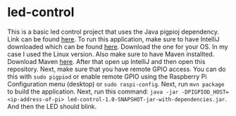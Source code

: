 # led-control
This is a basic led control project that uses the Java pigpioj dependency. Link can be found [here](https://github.com/mattjlewis/pigpioj). To run this application, make sure to have IntelliJ downloaded which can be found [here](https://www.jetbrains.com/idea/download/#section=linux). Download the one for your OS. In my case I used the Linux version. Also make sure to have Maven installted. Download Maven [here](https://maven.apache.org/download.cgi). After that open up IntelliJ and then open this repository. Next, make sure that you have remote GPIO access. You can do this with `sudo pigpiod` or enable remote GPIO using the Raspberry Pi Configuration menu (desktop) or `sudo raspi-config`. Next, run `mvn package` to build the application. Next, 
run this command: `java -jar -DPIGPIOD_HOST=<ip-address-of-pi> led-control-1.0-SNAPSHOT-jar-with-dependencies.jar`. And then the LED should blink.
